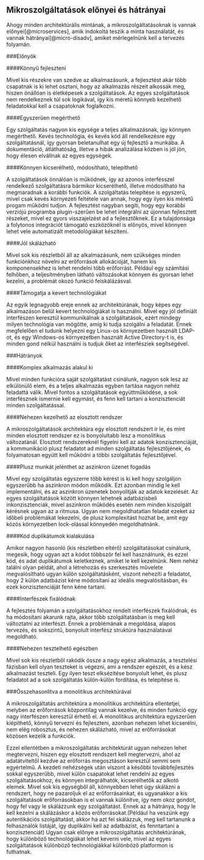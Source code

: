Mikroszolgáltatások előnyei és hátrányai
----------------------------------------

Ahogy minden architektúrális mintának, a mikroszolgáltatásoknak is vannak előnyei[@microservices], amik indokoltá teszik a minta használatát, és vannak hátrányai[@micro-disadv], amiket mérlegelnünk kell a tervezés folyamán.

###Előnyök

####Könnyű fejleszteni

Mivel kis részekre van szedve az alkalmazásunk, a fejlesztést akár több csapatnak is ki lehet osztani, hogy az alkalmazás részeit alkossák meg, hiszen önállóan is életképesek a szolgáltatások. Az egyes szolgáltatások nem rendelkeznek túl sok logikával, így kis méretű könnyeb kezelhető feladatokkal kell a csapatoknak foglalkozni.

####Egyszerűen megérthető

Egy szolgáltatás nagyon kis egysége a teljes alkalmazásnak, így könnyen megérthető. Kevés technológia, és kevés kód áll rendelkezésre egy szolgáltatásnál, így gyorsan beletanulhat egy új fejlesztő a munkába. A dokumentáció, átláthatóság, illetve a hibák analizálása közben is jól jön, hogy élesen elvállnak az egyes egységek.

####Könnyen kicserélhető, módosítható, telepíthető

A szolgáltatások önnálóan is működnek, így az azonos interfésszel rendelkező szolgáltatásra bármikor kicserélhető, illetve módosítható ha megmaradnak a korábbi funkciók. A szolgáltatás telepítése is egyszerű, mivel csak kevés környezeti feltétele van annak, hogy egy ilyen kis méretű progam működni tudjon. A fejlesztést nagyban segíti, hogy egy korábbi verziójú programba plugin-szerűen be lehet integrálni az újonnan fejlesztett részeket, mivel ez gyors visszajelzést ad a fejlesztőknek. Ez a tulajdonsága a folytonos integrációt támogató eszközöknél is előnyös, mivel könnyen lehet vele automatizált metodológiákat készíteni.

####Jól skálázható

Mivel sok kis részletből áll az alkalmazásunk, nem szükséges minden funkciónkhoz növelni az erőforrások allokációját, hanem kis komponensekhez is lehet rendelni több erőforrást. Például egy számítási felhőben, a teljesítményben látható változásokat könnyen és gyorsan lehet kezelni, a problémát okozó funkció felskálázásval.

####Támogatja a kevert technológiákat

Az egyik legnagyobb ereje ennek az architektúrának, hogy képes egy alkalmazáson belül kevert technológiákat is használni. Mivel egy jól definiált interfészen keresztül kommunikálnak a szolgáltatások, ezért mindegy milyen technológia van mögötte, amíg ki tudja szolgálni a feladatát. Ennek megfelelően el tudunk helyezni egy Linux-os környezetben használt LDAP-ot, és egy Windows-os környezetben használt Active Directory-t is, és minden gond nélkül használni is tudjuk őket az interfésziek segítségével.

###Hátrányok

####Komplex alkalmazás alakul ki

Mivel minden funkcióra saját szolgáltatást csinálunk, nagyon sok lesz az elkülönülő elem, és a teljes alkalmazás egyben tartása nagyon nehéz feladattá válik. Mivel fontos a szolgáltatások együttműködése, a sok interfésznek ismernie kell egymást, és fenn kell tartani a konzisztenciát minden szolgáltatással.

####Nehezen kezelhető az elosztott rendszer

A mikroszolgáltatások architektúra egy elosztott rendszert ír le, és mint minden elosztott rendszer ez is bonyolultabb lesz a monolitikus változatánál. Elosztott rendszereknél figyelni kell az adatok konzisztenciáját, a kommunikáció plusz feladatot ad minden szolgáltatás fejlesztőjének, és folyamatosan együtt kell működni a többi szolgáltatás fejlesztőjével.

####Plusz munkát jelénthet az aszinkron üzenet fogadás

Mivel egy szolgáltatás egyszerre több kérést is ki kell hogy szolgáljon egyszerűbb ha aszinkron módon működik. Ezt azonban mindig le kell implementálni, és az aszinkron üzenetek bonyolítják az adatok kezelését. Az egyes szolgáltatások között könnyen lehetnek adatbázisbeli inkonzisztenciák, mivel aszinkron működés esetén nem minden kiszolgált kérésnek ugyan az a ritmusa. Ugyan nem megoldhatatlan feladat ezeket az időbeli problémákat lekezelni, de plusz komplexitást hozhat be, amit egy közös környezetben lock-olással könnyedén megoldhatnánk.

####Kód duplikátumok kialakulása

Amikor nagyon hasonló (kis részletben eltérő) szolgáltatásokat csinálunk, megesik, hogy ugyan azt a kódot többször fel kell használnunk, és ezzel kód, és adat duplikátumok keletkeznek, amiket le kell kezelnünk. Nem nehéz találni olyan példát, ahol a létrehozás és szerkesztés művelete megvalósítható ugyan külön szolgáltatásként, viszont nehezíti a feladatot, hogy 2 külön adatbázist kéne módosítani az ideális megvalósításban, és ezek konzisztenciáját fenn kéne tartani.

####Interfészek fixálódnak

A fejlesztés folyamán a szolgáltatásokhoz rendelt interfészek fixálódnak, és ha módosítani akarunk rajta, akkor több szolgáltatásban is meg kell változtatni az interfészt. Ennek a problémának a megoldása, alapos tervezés, és sokszintű, bonyolult interfész struktúra használatával megoldható.

####Nehezen tesztelhető egészben

Mivel sok kis részletből rakódik össze a nagy egész alkalmazás, a tesztelési fázisban kell olyan teszteket is végezni, ami a rendszer egészét, és a kész alkalmazást teszteli. Egy ilyen teszt elksézítése bonyolult lehet, és plusz feladatot ad a sok szolgáltatás külön-külön fordítása, és telepítése is.

###Összehasonlítva a monolitikus architektúrával

A mikroszolgáltatás architektúra a monolitikus architektúra ellentetjei, melyben az erőforrások központilag vannak kezelve, és minden funkció egy nagy interfészen keresztül érhető el. A monolitikus architektúra egyszerűen kiépíthető, könnyű tervezni és fejleszteni, azonban nehezen lehet kicserélni, nem elég robosztus, és nehezen skálázható, mivel az erőforrásokat közösen kezelik a funkciók.

Ezzel ellentétben a mikroszolgáltatás architektúrát ugyan nehezen lehet megtervezni, hiszen egy elosztott rendszert kell megtervezni, ahol az adatátviteltől kezdve az erőforrás megosztáson keresztül semmi sem egyértelmű. A kezdeti nehézségek után viszont a későbbi továbbfejlesztés sokkal egyszerűbb, mivel külön csapatokat lehet rendelni az egyes szolgáltatásokhoz, és könnyen integrálhatók, kicserélhetők az alkotó elemek. Mivel sok kis egységből áll, könnyebben lehet úgy skálázni a rendszert, hogy ne pazaroljuk el az erőforrásainkat, és ugyanakkor a kis szolgáltatások erőforrásokban is el vannak különítve, így nem okoz gondot, hogy fel vagy le skálázzunk egy szolgáltatást. Ennek az a hátránya, hogy le kell kezelni a skálázáskor a közös erőforrásokat.(Például ha veszünk egy autentikációs szolgáltatást, akkor ha azt fel skálázzuk, meg kell tartanunk a felhasználók listáját, így duplikálni kell az adatbázist, és fenntartani a konzisztenciát) Ugyan csak előnye a mikroszolgáltatás architektúrának, hogy különböző technológiákat lehet keverni vele, mivel az egyes szolgáltatások különböző technológiákkal különböző platformon is futhatnak.
